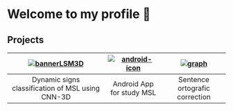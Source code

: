 # Welcome to my profile 👋

## Projects

|[![bannerLSM3D](https://github.com/artLara/artLara/assets/63621038/79c4e61a-add0-483a-b13e-9770b0ee86b5)](https://github.com/artLara/LSM-CNN3D)|[![android-icon](https://github.com/artLara/artLara/assets/63621038/7a790e8d-6b0c-4fda-a68d-06923d381c91)](https://github.com/artLara/LSM-Estudiantes)|[![graph](https://github.com/artLara/artLara/assets/63621038/df81e327-4802-48e5-b233-0b79181dec3c)](https://github.com/artLara/MessagePostprocessingService)
|:--:|:--:|:--:|
|Dynamic signs classification of MSL using CNN-3D|Android App for study MSL|Sentence ortografic correction|



<!--
**artLara/artLara** is a ✨ _special_ ✨ repository because its `README.md` (this file) appears on your GitHub profile.

Here are some ideas to get you started:

- 🔭 I’m currently working on ...
- 🌱 I’m currently learning ...
- 👯 I’m looking to collaborate on ...
- 🤔 I’m looking for help with ...
- 💬 Ask me about ...
- 📫 How to reach me: ...
- 😄 Pronouns: ...
- ⚡ Fun fact: ...
-->
